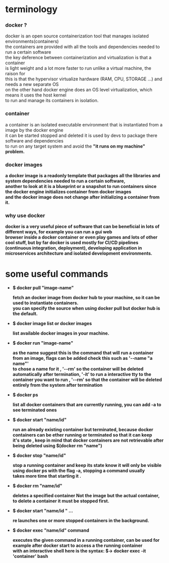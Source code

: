 <h1>terminology</h1>

<h3><strong>docker ?</strong></h3>
    <p>
        docker is an open source containerization tool that manages isolated environments(containers)<br>
        the containers are provided with all the tools and dependencies needed to run a certain software<br>
        the key deference between containerization and virtualization is that a container<br>
        is light weight and a lot more faster to run unlike a virtual machine, the raison for<br>
        this is that the hypervisor virtualize hardware (RAM, CPU, STORAGE ...) and needs a new separate OS<br>
        on the other hand docker engine does an OS level virtualization, which means it uses the host kernel<br>
        to run and manage its containers in isolation.<br>
    </p>

<h3>container</h3>
    <p>
        a container is an isolated executable environment that is instantiated from a image by the docker engine<br>
        it can be started stopped and deleted it is used by devs to package there software and dependencies<br>
        to run on any target system and avoid the <strong>"it runs on my machine"<strong> problem.<br>
    </p>

<h3>docker images</h3>
    <p>
        a docker image is a readonly template that packages all the libraries and system dependencies needed to run a certain software,<br>
        another to look at it is a blueprint or a snapshot to run containers since the docker engine initializes container from docker images<br>
        and the docker image does not change after initializing a container from it.<br>
    </p>

<h3>why use docker</h3>
    <p>
        docker is a very useful piece of software that can be beneficial in lots of different ways, for example you can run a gui web<br>
        browser inside a docker container or even play games and lots of other cool stuff, but by far docker is used mostly for CI/CD pipelines<br>
        (continuous integration, deployment), developing application in microservices architecture and isolated development environments.<br>
    </p>

<h1>some useful commands</h1>

<ul>
    <li>$ docker pull "image-name" </li>
        <p>
            fetch an docker image from docker hub to your machine, so it can be used to instantiate containers.<br>
            you can specify the source when using docker pull but docker hub is the default.<br>
        </p>
    <li>$ docker image list or docker images</li>
        <p>
            list available docker images in your machine.
        </p>
    <li>$ docker run "image-name" </li>
        <p>
            as the name suggest this is the command that will run a container from an image, flags can be added check this such as '--name "a name"'<br>
            to chose a name for it , '--rm' so the container will be deleted automatically after termination, '-it' to run a interactive tty to the <br>
            container you want to run , '--rm' so that the container will be deleted entirely from the system after termination 
        </p>
    <li>$ docker ps</li>
        <p>
            list all docker containers that are currently running, you can add -a to see terminated ones <br> 
        </p>
    <li>$ docker start "name/id"</li>
        <p>
            run an already existing container but terminated, because docker containers can be ether running or terminated so that it can keep <br>
            it's state , keep in mind that docker containers are not retrievable after being deleted using $(docker rm "name")<br>
        </p>
    <li>$ docker stop "name/id"</li>
        <p>
            stop a running container and keep its state know it will only be visible using docker ps with the flag -a, stopping a command usually <br>
            takes more time that starting it .<br> 
        </p>
    <li>$ docker rm "name/id"</li>
        <p>
            deletes a specified container Not the image but the actual container, to delete a container it must be stopped first.<br>
        </p>
    <li>$ docker start "name/id " ...</li>
        <p>
            re launches one or more stopped containers in the background.
        </p>
    <li>$ docker exec "name/id" command </li>
        <p>
            executes the given command in a running container, can be used for example after docker start to access a the running container <br>
            with an interactive shell here is the syntax:
                $-> docker exec -it 'container' bash 
        </p>
<ul>